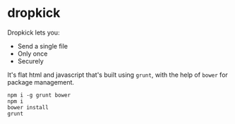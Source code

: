 # dropkick

Dropkick lets you:
- Send a single file
- Only once
- Securely

It's flat html and javascript that's built using `grunt`, with the help of
`bower` for package management.

```
npm i -g grunt bower
npm i
bower install
grunt
```
